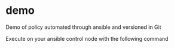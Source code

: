 # demo
Demo of policy automated through ansible and versioned in Git

Execute on your ansible control node with the following command
